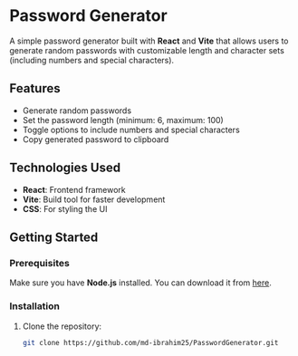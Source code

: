 # Password Generator

A simple password generator built with **React** and **Vite** that allows users to generate random passwords with customizable length and character sets (including numbers and special characters).

## Features

- Generate random passwords
- Set the password length (minimum: 6, maximum: 100)
- Toggle options to include numbers and special characters
- Copy generated password to clipboard

## Technologies Used

- **React**: Frontend framework
- **Vite**: Build tool for faster development
- **CSS**: For styling the UI

## Getting Started

### Prerequisites

Make sure you have **Node.js** installed. You can download it from [here](https://nodejs.org/).

### Installation

1. Clone the repository:

   ```bash
   git clone https://github.com/md-ibrahim25/PasswordGenerator.git
